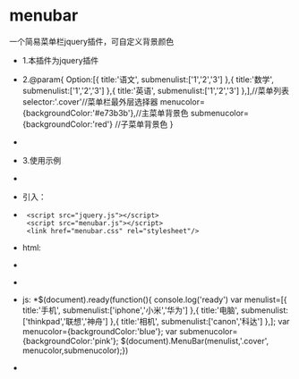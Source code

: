 # menubar
一个简易菜单栏jquery插件，可自定义背景颜色

 * 1.本插件为jquery插件
 * 2.@param{
	Option:[{
	 	title:'语文',
	 	submenulist:['1','2','3']
	 },{
	 	title:'数学',
	 	submenulist:['1','2','3']
	 },{
	 	title:'英语',
	 	submenulist:['1','2','3']
	 },],//菜单列表
	 selector:'.cover'//菜单栏最外层选择器
	 menucolor={backgroundColor:'#e73b3b'},//主菜单背景色
	 submenucolor={backgroundColor:'red'} //子菜单背景色
 }
 * 
 * 3.使用示例
 * 
 * 引入：
 * 		<script src="jquery.js"></script>
		<script src="menubar.js"></script>
		<link href="menubar.css" rel="stylesheet"/>
 * html:
 * <div class="cover"></div>
 * 
 * js:
 *$(document).ready(function(){
			console.log('ready')
			var menulist=[{
				title:'手机',
				submenulist:['iphone','小米','华为']
			},{
				title:'电脑',
				submenulist:['thinkpad','联想','神舟']
			},{
				title:'相机',
				submenulist:['canon','科达']
			},];
			var menucolor={backgroundColor:'blue'};
			var submenucolor={backgroundColor:'pink'};
			$(document).MenuBar(menulist,'.cover', menucolor,submenucolor);})
			
 * 
 


			
